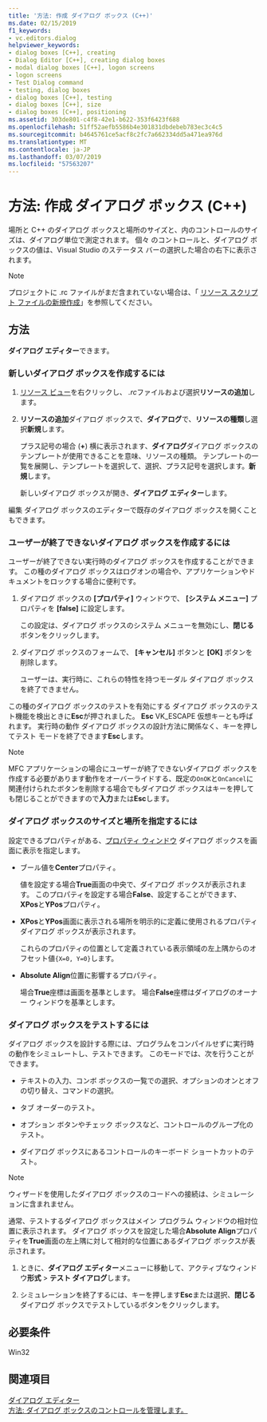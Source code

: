 ```yaml
---
title: '方法: 作成 ダイアログ ボックス (C++)'
ms.date: 02/15/2019
f1_keywords:
- vc.editors.dialog
helpviewer_keywords:
- dialog boxes [C++], creating
- Dialog Editor [C++], creating dialog boxes
- modal dialog boxes [C++], logon screens
- logon screens
- Test Dialog command
- testing, dialog boxes
- dialog boxes [C++], testing
- dialog boxes [C++], size
- dialog boxes [C++], positioning
ms.assetid: 303de801-c4f8-42e1-b622-353f6423f688
ms.openlocfilehash: 51ff52aefb5586b4e301831dbdebeb783ec3c4c5
ms.sourcegitcommit: b4645761ce5acf8c2fc7a662334dd5a471ea976d
ms.translationtype: MT
ms.contentlocale: ja-JP
ms.lasthandoff: 03/07/2019
ms.locfileid: "57563207"
---
```

# <a name="how-to-create-a-dialog-box-c"></a>方法: 作成 ダイアログ ボックス (C++)

場所と C++ のダイアログ ボックスと場所のサイズと、内のコントロールのサイズは、ダイアログ単位で測定されます。 個々 のコントロールと、ダイアログ ボックスの値は、Visual Studio のステータス バーの選択した場合の右下に表示されます。

> [!NOTE]
> プロジェクトに .rc ファイルがまだ含まれていない場合は、「 [リソース スクリプト ファイルの新規作成](../windows/how-to-create-a-resource-script-file.md)」を参照してください。

## <a name="how-to"></a>方法

**ダイアログ エディター**できます。

### <a name="to-create-a-new-dialog-box"></a>新しいダイアログ ボックスを作成するには

1. [リソース ビュー](/windows/how-to-create-a-resource-script-file#create-resources)を右クリックし、 *.rc*ファイルおよび選択**リソースの追加**します。

1. **リソースの追加**ダイアログ ボックスで、**ダイアログ**で、**リソースの種類**し選択**新規**します。

   プラス記号の場合 (**+**) 横に表示されます、**ダイアログ**ダイアログ ボックスのテンプレートが使用できることを意味、リソースの種類。 テンプレートの一覧を展開し、テンプレートを選択して、選択、プラス記号を選択します。**新規**します。

   新しいダイアログ ボックスが開き、**ダイアログ エディター**します。

編集 ダイアログ ボックスのエディターで既存のダイアログ ボックスを開くこともできます。

### <a name="to-create-a-dialog-box-that-a-user-cant-exit"></a>ユーザーが終了できないダイアログ ボックスを作成するには

ユーザーが終了できない実行時のダイアログ ボックスを作成することができます。 この種のダイアログ ボックスはログオンの場合や、アプリケーションやドキュメントをロックする場合に便利です。

1. ダイアログ ボックスの **[プロパティ]** ウィンドウで、 **[システム メニュー]** プロパティを **[false]** に設定します。

   この設定は、ダイアログ ボックスのシステム メニューを無効にし、**閉じる**ボタンをクリックします。

1. ダイアログ ボックスのフォームで、 **[キャンセル]** ボタンと **[OK]** ボタンを削除します。

   ユーザーは、実行時に、これらの特性を持つモーダル ダイアログ ボックスを終了できません。

この種のダイアログ ボックスのテストを有効にする ダイアログ ボックスのテスト機能を検出ときに**Esc**が押されました。 **Esc** VK_ESCAPE 仮想キーとも呼ばれます。 実行時の動作 ダイアログ ボックスの設計方法に関係なく、キーを押してテスト モードを終了できます**Esc**します。

> [!NOTE]
> MFC アプリケーションの場合にユーザーが終了できないダイアログ ボックスを作成する必要があります動作をオーバーライドする、既定の`OnOK`と`OnCancel`に関連付けられたボタンを削除する場合でもダイアログ ボックスはキーを押しても閉じることができますので**入力**または**Esc**します。

### <a name="to-specify-the-location-and-size-of-a-dialog-box"></a>ダイアログ ボックスのサイズと場所を指定するには

設定できるプロパティがある、[プロパティ ウィンドウ](/visualstudio/ide/reference/properties-window) ダイアログ ボックスを画面に表示を指定します。

- ブール値を**Center**プロパティ。

   値を設定する場合**True**画面の中央で、ダイアログ ボックスが表示されます。 このプロパティを設定する場合**False**、設定することができます、 **XPos**と**YPos**プロパティ。

- **XPos**と**YPos**画面に表示される場所を明示的に定義に使用されるプロパティ ダイアログ ボックスが表示されます。

   これらのプロパティの位置として定義されている表示領域の左上隅からのオフセット値`{X=0, Y=0}`します。

- **Absolute Align**位置に影響するプロパティ。

   場合**True**座標は画面を基準とします。 場合**False**座標はダイアログのオーナー ウィンドウを基準とします。

### <a name="to-test-a-dialog-box"></a>ダイアログ ボックスをテストするには

ダイアログ ボックスを設計する際には、プログラムをコンパイルせずに実行時の動作をシミュレートし、テストできます。 このモードでは、次を行うことができます。

- テキストの入力、コンボ ボックスの一覧での選択、オプションのオンとオフの切り替え、コマンドの選択。

- タブ オーダーのテスト。

- オプション ボタンやチェック ボックスなど、コントロールのグループ化のテスト。

- ダイアログ ボックスにあるコントロールのキーボード ショートカットのテスト。

> [!NOTE]
> ウィザードを使用したダイアログ ボックスのコードへの接続は、シミュレーションに含まれません。

通常、テストするダイアログ ボックスはメイン プログラム ウィンドウの相対位置に表示されます。 ダイアログ ボックスを設定した場合**Absolute Align**プロパティを**True**画面の左上隅に対して相対的な位置にあるダイアログ ボックスが表示されます。

1. ときに、**ダイアログ エディター**メニューに移動して、アクティブなウィンドウ**形式** > **テスト ダイアログ**します。

1. シミュレーションを終了するには、キーを押します**Esc**または選択、**閉じる** ダイアログ ボックスでテストしているボタンをクリックします。

## <a name="requirements"></a>必要条件

Win32

## <a name="see-also"></a>関連項目

[ダイアログ エディター](../windows/dialog-editor.md)<br/>
[方法: ダイアログ ボックスのコントロールを管理します。](../windows/controls-in-dialog-boxes.md)<br/>